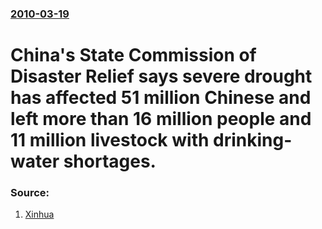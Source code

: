 ### [2010-03-19](/news/2010/03/19/index.md)

# China's State Commission of Disaster Relief says severe drought has affected 51 million Chinese and left more than 16 million people and 11 million livestock with drinking-water shortages. 




### Source:

1. [Xinhua](http://news.xinhuanet.com/english2010/china/2010-03/19/c_13217979.htm)
